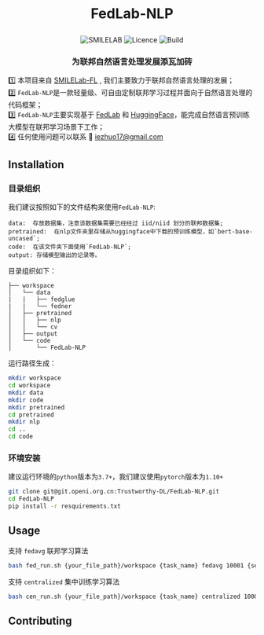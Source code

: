 <h1 align="center">  
    <p> FedLab-NLP </p>  
</h1>  
 
 <p align="center"> 
	 <img alt="SMILELAB" src="https://img.shields.io/badge/owner-SMILELAB-orange">
	 <img alt="Licence" src="https://img.shields.io/badge/License-Apache%202.0-yellow">
	 <img alt="Build" src="https://img.shields.io/badge/build-processing-green">
 </p>
 
<h3 align="center">  
    <p> 为联邦自然语言处理发展添瓦加砖 </p>  
</h3>  
  
1️⃣ 本项目来自 [SMILELab-FL](https://github.com/SMILELab-FL/FedLab-NLP) , 我们主要致力于联邦自然语言处理的发展；  
2️⃣ `FedLab-NLP`是一款轻量级、可自由定制联邦学习过程并面向于自然语言处理的代码框架；  
3️⃣ `FedLab-NLP`主要实现基于 [FedLab](https://github.com/SMILELab-FL/FedLab) 和 [HuggingFace](https://github.com/huggingface/transformers)，能完成自然语言预训练大模型在联邦学习场景下工作；  
4️⃣ 任何使用问题可以联系 :e-mail: iezhuo17@gmail.com
  
## Installation

### 目录组织  
我们建议按照如下的文件结构来使用`FedLab-NLP`:    

    data:  存放数据集，注意该数据集需要已经经过 iid/niid 划分的联邦数据集;
    pretrained:  在nlp文件夹里存储从huggingface中下载的预训练模型，如`bert-base-uncased`;
    code:  在该文件夹下面使用`FedLab-NLP`;
    output: 存储模型输出的记录等。

目录组织如下：
```grapha  
├── workspace  
│   └── data  
|   |   ├── fedglue  
|   |   └── fedner  
│   ├── pretrained  
│   │   ├── nlp  
│   │   └── cv  
│   ├── output  
│   └── code  
│       └── FedLab-NLP  
```  
  
运行路径生成：  
```bash  
mkdir workspace  
cd workspace  
mkdir data  
mkdir code  
mkdir pretrained  
cd pretrained  
mkdir nlp  
cd ..  
cd code  
```  
 
### 环境安装  
建议运行环境的`python`版本为`3.7+`，我们建议使用`pytorch`版本为`1.10+` 
```bash  
git clone git@git.openi.org.cn:Trustworthy-DL/FedLab-NLP.git  
cd FedLab-NLP  
pip install -r resquirements.txt  
```

## Usage
支持 `fedavg` 联邦学习算法
```bash
bash fed_run.sh {your_file_path}/workspace {task_name} fedavg 10001 {server_gpu_id} {client1_gpu_id} {client2_gpu_id}
```

支持 `centralized` 集中训练学习算法
```bash
bash cen_run.sh {your_file_path}/workspace {task_name} centralized 10001 {server_gpu_id}
```
## Contributing




